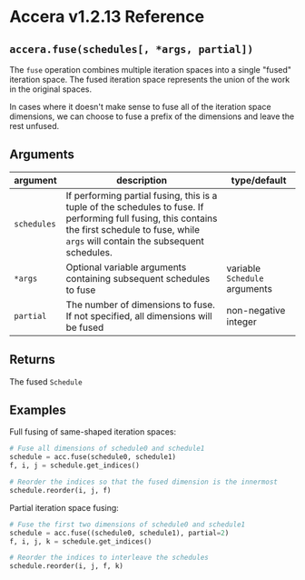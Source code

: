 [//]: # (Project: Accera)
[//]: # (Version: v1.2.13)

# Accera v1.2.13 Reference

## `accera.fuse(schedules[, *args, partial])`
The `fuse` operation combines multiple iteration spaces into a single "fused" iteration space. The fused iteration space represents the union of the work in the original spaces.

In cases where it doesn't make sense to fuse all of the iteration space dimensions, we can choose to fuse a prefix of the dimensions and leave the rest unfused.

## Arguments

argument | description | type/default
--- | --- | ---
`schedules` | If performing partial fusing, this is a tuple of the schedules to fuse. If performing full fusing, this contains the first schedule to fuse, while `args` will contain the subsequent schedules.
`*args` | Optional variable arguments containing subsequent schedules to fuse | variable `Schedule` arguments
`partial` | The number of dimensions to fuse. If not specified, all dimensions will be fused | non-negative integer

## Returns
The fused `Schedule`

## Examples

Full fusing of same-shaped iteration spaces:

```python
# Fuse all dimensions of schedule0 and schedule1
schedule = acc.fuse(schedule0, schedule1)
f, i, j = schedule.get_indices()

# Reorder the indices so that the fused dimension is the innermost
schedule.reorder(i, j, f)
```

Partial iteration space fusing:

```python
# Fuse the first two dimensions of schedule0 and schedule1
schedule = acc.fuse((schedule0, schedule1), partial=2)
f, i, j, k = schedule.get_indices()

# Reorder the indices to interleave the schedules
schedule.reorder(i, j, f, k)
```


<div style="page-break-after: always;"></div>


